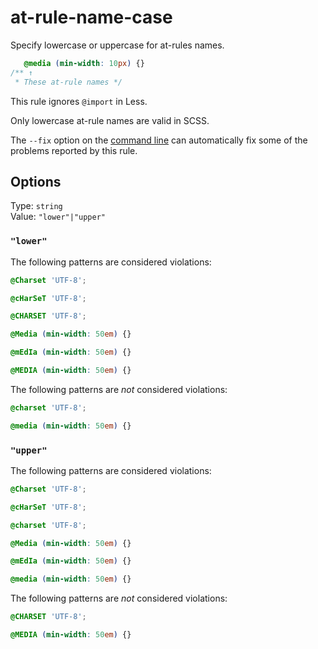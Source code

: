 # at-rule-name-case

Specify lowercase or uppercase for at-rules names.

```css
   @media (min-width: 10px) {}
/** ↑
 * These at-rule names */
```

This rule ignores `@import` in Less.

Only lowercase at-rule names are valid in SCSS.

The `--fix` option on the [command line](../../../docs/user-guide/cli.md#autofixing-errors) can automatically fix some of the problems reported by this rule.

## Options

Type: `string`  
Value: `"lower"|"upper"`

### `"lower"`

The following patterns are considered violations:

```css
@Charset 'UTF-8';
```

```css
@cHarSeT 'UTF-8';
```

```css
@CHARSET 'UTF-8';
```

```css
@Media (min-width: 50em) {}
```

```css
@mEdIa (min-width: 50em) {}
```

```css
@MEDIA (min-width: 50em) {}
```

The following patterns are *not* considered violations:

```css
@charset 'UTF-8';
```

```css
@media (min-width: 50em) {}
```

### `"upper"`

The following patterns are considered violations:

```css
@Charset 'UTF-8';
```

```css
@cHarSeT 'UTF-8';
```

```css
@charset 'UTF-8';
```

```css
@Media (min-width: 50em) {}
```

```css
@mEdIa (min-width: 50em) {}
```

```css
@media (min-width: 50em) {}
```

The following patterns are *not* considered violations:

```css
@CHARSET 'UTF-8';
```

```css
@MEDIA (min-width: 50em) {}
```
